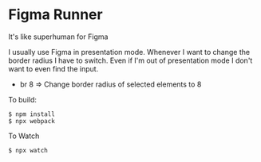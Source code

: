 # Figma Runner 

It's like superhuman for Figma

I usually use Figma in presentation mode. Whenever I want to change the border radius I have to switch. Even if I'm out of presentation mode I don't want to even find the input.

- br 8 => Change border radius of selected elements to 8


To build:

    $ npm install
    $ npx webpack


To Watch

    $ npx watch

